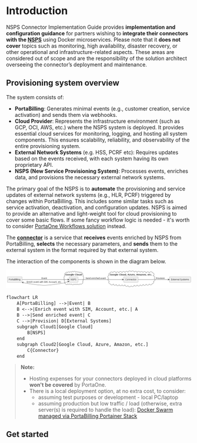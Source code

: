 # Introduction

NSPS Connector Implementation Guide provides **implementation and configuration guidance** for partners wishing to **integrate their connectors with the [NSPS][nsps]** using Docker microservices. Please note that it **does not cover** topics such as monitoring, high availability, disaster recovery, or other operational and infrastructure-related aspects. These areas are considered out of scope and are the responsibility of the solution architect overseeing the connector’s deployment and maintenance.

## Provisioning system overview

The system consists of:

- **PortaBilling**: Generates minimal events (e.g., customer creation, service activation) and sends them via webhooks.
- **Cloud Provider**: Represents the infrastructure environment (such as GCP, OCI, AWS, etc.) where the NSPS system is deployed. It provides essential cloud services for monitoring, logging, and hosting all system components. This ensures scalability, reliability, and observability of the entire provisioning system.
- **External Network Systems** (e.g. HSS, PCRF etc): Requires updates based on the events received, with each system having its own proprietary API.
- **NSPS (New Service Provisioning System)**: Processes events, enriches data, and provisions the necessary external network systems.

The primary goal of the NSPS is to **automate** the provisioning and service updates of external network systems (e.g., HLR, PCRF) triggered by changes within PortaBilling. This includes some similar tasks such as service activation, deactivation, and configuration updates. NSPS is aimed to provide an alternative and light-weight tool for cloud provisioning to cover some basic flows. If some fancy workflow logic is needed - it's worth to consider [PortaOne Workflows solution][portaone-workflows-solution] instead.

The [**connector**][connector] is a service that **receives** events enriched by NSPS from PortaBilling, **selects** the necessary parameters, and **sends** them to the external system in the format required by that external system.

The interaction of the components is shown in the diagram below.

![Diagram of component interaction][diagram-of-component-interaction]

```mermaid
flowchart LR
    A[PortaBilling] -->|Event| B
    B <-->|Enrich event with SIM, Account, etc.| A
    B -->|Send enriched event| C
    C -->|Provision| D[External Systems]
    subgraph Cloud1[Google Cloud]
        B[NSPS]
    end
    subgraph Cloud2[Google Cloud, Azure, Amazon, etc.]
        C{Connector}
    end
```

> **Note:**
>
> - Hosting expenses for your connectors deployed in cloud platforms **won't be covered** by PortaOne.
> - There is a local deployment option, at no extra cost, to consider:
>     - assuming test purposes or development - local PC/laptop
>     - assuming production but low traffic / load (otherwise, extra server(s) is required to handle the load): [Docker Swarm managed via PortaBilling Portainer Stack](https://wiki.portaone.com/x/0fWuCg)

## Get started

<!-- Instruction to use MCP server -->

<!-- References -->

[portaone-workflows-solution]: https://www.portaone.com/telecom-products/portaone-workflows/
[nsps]: NSPS/overview.md
[connector]: connector/overview.md
[diagram-of-component-interaction]: assets/diagrams/component-interaction.png
